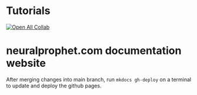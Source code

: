 # Tutorials
[![Open All Collab](https://colab.research.google.com/assets/colab-badge.svg)](https://colab.research.google.com/github/ourownstory/neuralprophet-docs)


# neuralprophet.com documentation website

After merging changes into main branch, run `mkdocs gh-deploy` on a terminal to update and deploy the github pages.
